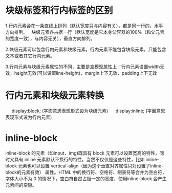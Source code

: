 # 块级标签和行内标签的区别

1.行内元素会在一条直线上排列（默认宽度只与内容有关），都是同一行的，水平方向排列。
  块级元素各占据一行（默认宽度是它本身父容器的100%（和父元素的宽度一致），与内容无关），垂直方向排列。

2.块级元素可以包含行内元素和块级元素。行内元素不能包含块级元素，只能包含文本或者其它行内元素。

3.行内元素与块级元素属性的不同，主要是盒模型属性上：行内元素设置width无效，height无效(可以设置line-height)，margin上下无效，padding上下无效

# 行内元素和块级元素转换
     display:block; (字面意思表现形式设为块级元素)
     display:inline; (字面意思表现形式设为行内元素)

# inline-block

  inline-block 的元素（如input、img)既具有 block 元素可以设置宽高的特性，同时又具有 inline 元素默认不换行的特性。当然不仅仅是这些特性，比如 inline-block 元素也可以设置 vertical-align（因为这个垂直对齐属性只对设置了inline-block的元素有效） 属性。HTML 中的换行符、空格符、制表符等合并为空白符，字体大小不为 0 的情况下，空白符自然占据一定的宽度，使用inline-block 会产生元素间的空隙。